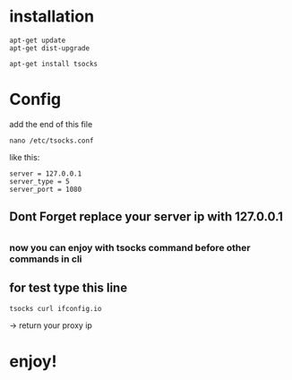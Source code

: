 # installation
```
apt-get update
apt-get dist-upgrade

apt-get install tsocks
```

# Config
add the end of this file
```
nano /etc/tsocks.conf
```
like this:

```
server = 127.0.0.1
server_type = 5
server_port = 1080
```
## Dont Forget replace your server ip with 127.0.0.1
######
### now you can enjoy with tsocks command before other commands in cli 
## for test type this line
```
tsocks curl ifconfig.io
```
-> return your proxy ip
# enjoy!
